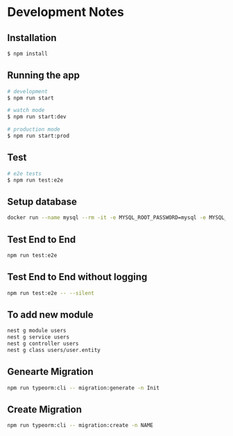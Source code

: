 # Development Notes

## Installation

```bash
$ npm install
```

## Running the app

```bash
# development
$ npm run start

# watch mode
$ npm run start:dev

# production mode
$ npm run start:prod
```

## Test

```bash
# e2e tests
$ npm run test:e2e
```

## Setup database

```bash
docker run --name mysql --rm -it -e MYSQL_ROOT_PASSWORD=mysql -e MYSQL_DATABASE=dataapi -e MYSQL_USER=dataapi -e MYSQL_PASSWORD=dataapi -p 3306:3306 mysql:5.7.29
```

## Test End to End

```bash
npm run test:e2e
```

## Test End to End without logging

```bash
npm run test:e2e -- --silent
```

## To add new module

```bash
nest g module users
nest g service users
nest g controller users
nest g class users/user.entity
```

## Genearte Migration

```bash
npm run typeorm:cli -- migration:generate -n Init
```

## Create Migration

```bash
npm run typeorm:cli -- migration:create -n NAME
```
